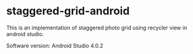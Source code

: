 # staggered-grid-android


This is an implementation of staggered photo grid using recycler view in android studio. 

Software version: Android Studio 4.0.2
